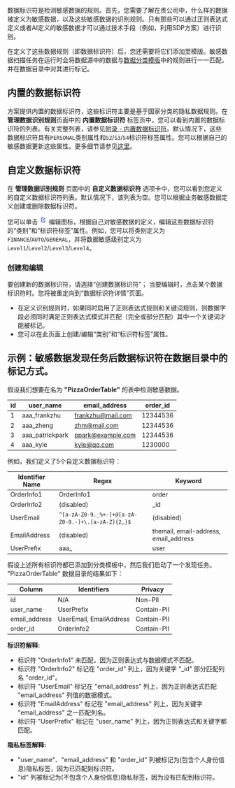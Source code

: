 数据标识符是检测敏感数据的规则。首先，您需要了解在贵公司中，什么样的数据被定义为敏感数据，以及这些敏感数据的识别规则。只有那些可以通过正则表达式定义或者AI定义的敏感数据才可以通过技术手段（例如，利用SDP方案）进行识别。

在定义了这些数据规则（即数据标识符）后，您还需要将它们添加至模版。敏感数据扫描任务在运行时会将数据源中的数据与[数据分类模版](data-classification-template.md)中的规则进行一一匹配，并在数据目录中对其进行标记。

## 内置的数据标识符

方案提供内置的数据标识符，这些标识符主要是基于国家分类的隐私数据规则。在**管理数据识别规则**页面中的 **内置数据标识符** 标签页中，您可以看到内置的数据标识符的列表。有关完整列表，请参见[附录 - 内置数据标识符](appendix-built-in-identifiers.md)。默认情况下，这些数据标识符具有`PERSONAL`类别属性和`S2`/`S3`/`S4`标识符标签属性。您可以根据自己的敏感数据更新这些属性。更多细节请参见[这里](data-identifiers.md)。

## 自定义数据标识符
在 **管理数据识别规则** 页面中的 **自定义数据标识符** 选项卡中，您可以看到您定义的自定义数据标识符列表。默认情况下，该列表为空。您可以根据业务敏感数据定义创建或删除数据标识符。

您可以单击 ![edit-icon](docs/../../images/edit-icon.png) 编辑图标，根据自己对敏感数据的定义，编辑这些数据标识符的“类别”和“标识符标签”属性。例如，您可以将类别定义为`FINANCE`/`AUTO`/`GENERAL`，并将数据敏感级别定义为`Level1`/`Level2`/`Level3`/`Level4`。

### 创建和编辑

要创建新的数据标识符，请选择“创建数据标识符”； 当要编辑时，点击某个数据标识符时。您将被重定向到“数据标识符详情”页面。

- 在定义识别规则时，如果同时启用了正则表达式规则和关键词规则，则数据字段必须同时满足正则表达式模式并匹配（完全或部分匹配）其中一个关键词才能被标记。
- 您可以在此页面上创建/编辑“类别”和“标识符标签”属性。

## 示例：敏感数据发现任务后数据标识符在数据目录中的标记方式。

假设我们想要在名为 **"PizzaOrderTable"** 的表中检测敏感数据。

| id | user_name      | email_address        | order_id   |
|----|----------------|----------------------|------------|
| 1  | aaa_frankzhu   | frankzhu@mail.com    | 12344536   |
| 2  | aaa_zheng      | zhm@mail.com         | 12344536   |
| 3  | aaa_patrickpark| ppark@example.com    | 12344536   |
| 4  | aaa_kyle       | kyle@qq.com          | 1230000    |

例如，我们定义了5个自定义数据标识符：

| Identifier Name | Regex                                              | Keyword                                       |
|-----------------|----------------------------------------------------|-----------------------------------------------|
| OrderInfo1      | OrderInfo1                                         | order                                         |
| OrderInfo2      | (disabled)                                         | _id                                           |
| UserEmail       | `^[a-zA-Z0-9._%+-]+@[a-zA-Z0-9.-]+\.[a-zA-Z]{2,}$` | (disabled)                                    |
| EmailAddress    | (disabled)                                         | themail, email-address, email_address         |
| UserPrefix      | aaa_                                               | user                                          |
 
假设上述所有标识符都已添加到分类模板中，然后我们启动了一个发现任务。 "PizzaOrderTable" 数据目录的结果如下：

| Column         | Identifiers             | Privacy       |
|----------------|-------------------------|---------------|
| id             | N/A                     | Non-PII       |
| user_name      | UserPrefix              | Contain-PII   |
| email_address  | UserEmail, EmailAddress | Contain-PII   |
| order_id       | OrderInfo2              | Contain-PII   |

**标识符解释:**

- 标识符 "OrderInfo1" 未匹配，因为正则表达式与数据模式不匹配。
- 标识符 "OrderInfo2" 标记在 "order_id" 列上，因为关键字 "_id" 部分匹配列名 "order_id"。
- 标识符 "UserEmail" 标记在 "email_address" 列上，因为正则表达式匹配 "email_address" 列值的数据模式。
- 标识符 "EmailAddress" 标记在 "email_address" 列上，因为关键字 "email_address" 之一匹配列名。
- 标识符 "UserPrefix" 标记在 "user_name" 列上，因为正则表达式和关键字都匹配。

**隐私标签解释:**

- "user_name"、"email_address" 和 "order_id" 列被标记为(包含个人身份信息)隐私标签，因为已匹配到标识符。
- "id" 列被标记为(不包含个人身份信息)隐私标签，因为没有匹配到标识符。